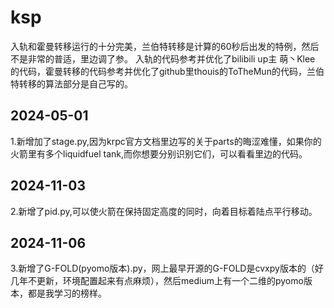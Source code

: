 # ksp
入轨和霍曼转移运行的十分完美，兰伯特转移是计算的60秒后出发的特例，然后不是非常的普适，里边调了参。
入轨的代码参考并优化了bilibili up主 萌丶Klee 的代码，霍曼转移的代码参考并优化了github里thouis的ToTheMun的代码，兰伯特转移的算法部分是自己写的。

## 2024-05-01

1.新增加了stage.py,因为krpc官方文档里边写的关于parts的晦涩难懂，如果你的火箭里有多个liquidfuel tank,而你想要分别识别它们，可以看看里边的代码。

## 2024-11-03

2.新增了pid.py,可以使火箭在保持固定高度的同时，向着目标着陆点平行移动。


## 2024-11-06

3.新增了G-FOLD(pyomo版本).py，网上最早开源的G-FOLD是cvxpy版本的（好几年不更新，环境配置起来有点麻烦），然后medium上有一个二维的pyomo版本，都是我学习的榜样。
